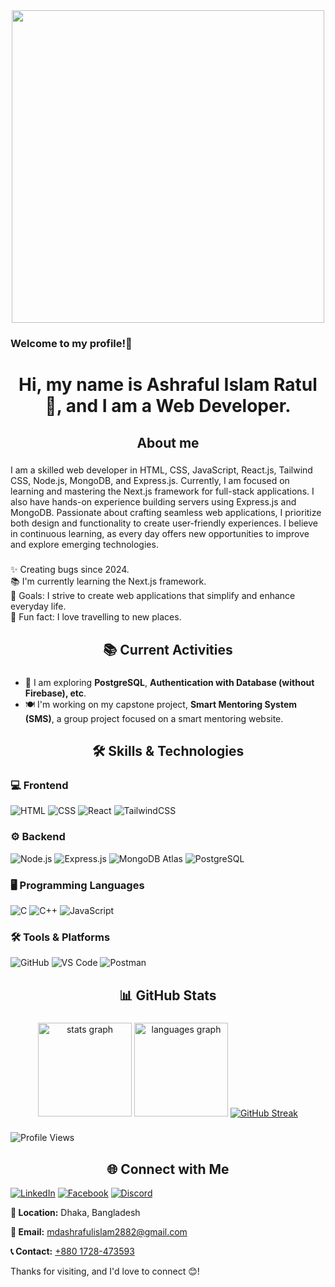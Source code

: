 <div align="center">
  <img height="500" src="https://drive.google.com/uc?export=view&id=1CSjWQv2eJyp3DwR6xnbcVydqyqRI-tvv" />
</div>

###

<h3 align="left">Welcome to my profile!🎉</h3>

<h1 align="center">Hi, my name is Ashraful Islam Ratul👋, and I am a Web Developer.</h1>

<h2 align="center">About me</h2>

###

<p align="left">I am a skilled web developer in HTML, CSS, JavaScript, React.js, Tailwind CSS, Node.js, MongoDB, and Express.js. Currently, I am focused on learning and mastering the Next.js framework for full-stack applications. I also have hands-on experience building servers using Express.js and MongoDB. Passionate about crafting seamless web applications, I prioritize both design and functionality to create user-friendly experiences. I believe in continuous learning, as every day offers new opportunities to improve and explore emerging technologies.</p>

###

<p align="left">✨ Creating bugs since 2024.<br>📚 I'm currently learning the Next.js framework.<br>🎯 Goals: I strive to create web applications that simplify and enhance everyday life.<br>🎲 Fun fact: I love travelling to new places.</p>

<!--[![Ratul Profile Views](https://github.com/mdashraful24/mdashraful24-profile-views/blob/master/svg/profile/badge.svg)](https://github.com/mdashraful24/mdashraful24-profile-views)
[![Metrics](https://github.com/mdashraful24/mdashraful24/actions/workflows/metrics.yml/badge.svg)](https://github.com/mdashraful24/mdashraful24/actions/workflows/metrics.yml)-->

###

<h2 align="center">📚 Current Activities</h2>

###

<ul>
  <li>🚀 I am exploring <strong>PostgreSQL</strong>, <strong>Authentication with Database (without Firebase), etc</strong>.</li>
<!--   <li>🚀 I am exploring <strong>Next.js</strong>.</li> -->
<!--   <li>🍽️ I'm working on <strong>Catering Connects (CaCao)</strong>, a group project focused on a food catering website.</li> -->
  <li>🍽️ I'm working on my capstone project, <strong>Smart Mentoring System (SMS)</strong>, a group project focused on a smart mentoring website.</li>
</ul>

###

###

<h2 align="center">🛠️ Skills & Technologies</h2>

### 💻 Frontend
![HTML](https://img.shields.io/badge/HTML5-E34F26?style=for-the-badge&logo=html5&logoColor=white)
![CSS](https://img.shields.io/badge/CSS3-1572B6?style=for-the-badge&logo=css3&logoColor=white)
![React](https://img.shields.io/badge/React-61DAFB?style=for-the-badge&logo=react&logoColor=white)
![TailwindCSS](https://img.shields.io/badge/TailwindCSS-38B2AC?style=for-the-badge&logo=tailwind-css&logoColor=white)

### ⚙️ Backend
![Node.js](https://img.shields.io/badge/Node.js-43853d?style=for-the-badge&logo=node.js&logoColor=white)
![Express.js](https://img.shields.io/badge/Express.js-000000?style=for-the-badge&logo=express&logoColor=white)
![MongoDB Atlas](https://img.shields.io/badge/MongoDB%20Atlas-47A248?style=for-the-badge&logo=mongodb&logoColor=white)
![PostgreSQL](https://img.shields.io/badge/PostgreSQL-4169E1?style=for-the-badge\&logo=postgresql\&logoColor=white)

### 🖥️ Programming Languages
![C](https://img.shields.io/badge/C-00599C?style=for-the-badge&logo=c&logoColor=white)
![C++](https://img.shields.io/badge/C++-00599C?style=for-the-badge&logo=c%2B%2B&logoColor=white)
![JavaScript](https://img.shields.io/badge/JavaScript-F7DF1E?style=for-the-badge&logo=javascript&logoColor=black)

### 🛠️ Tools & Platforms
![GitHub](https://img.shields.io/badge/GitHub-181717?style=for-the-badge&logo=github&logoColor=white)
![VS Code](https://img.shields.io/badge/VS%20Code-007ACC?style=for-the-badge&logo=visual-studio-code&logoColor=white)
![Postman](https://img.shields.io/badge/Postman-FF6C37?style=for-the-badge&logo=postman&logoColor=white)

###

<h2 align="center">📊 GitHub Stats</h2>

###

<div align="center">
  <!-- GitHub Stats Card -->
  <img src="https://github-readme-stats.vercel.app/api?username=mdashraful24&hide_title=false&hide_rank=false&show_icons=true&include_all_commits=true&count_private=true&disable_animations=false&theme=dark&locale=en&hide_border=false&order=1" height="150" alt="stats graph"  />
  <img src="https://github-readme-stats.vercel.app/api/top-langs?username=mdashraful24&locale=en&hide_title=false&layout=compact&card_width=320&langs_count=5&theme=dark&hide_border=false&order=2" height="150" alt="languages graph"  />
  <a href="https://git.io/streak-stats">
  <img src="https://github-readme-streak-stats.herokuapp.com/?user=mdashraful24&theme=dark" alt="GitHub Streak" />
  </a>
</div>

###

<div align="left">
  <img src="https://komarev.com/ghpvc/?username=mdashraful24&label=Profile%20Views&color=blueviolet&style=for-the-badge" alt="Profile Views" />
</div>

<!--   <img src="https://github-readme-activity-graph.vercel.app/graph?username=mdashraful24&radius=16&theme=react&area=true&order=5" height="300" alt="activity-graph graph"  /> -->
<!--   <img src="https://github-readme-stats.vercel.app/api?username=mdashraful24&show_icons=true&theme=dark&count_private=true&hide_border=false" height="150" alt="Ashraful's GitHub Stats"> -->
<!--   <img src="https://github-readme-stats.vercel.app/api?username=mdashraful24&hide_title=false&hide_rank=false&show_icons=true&include_all_commits=true&count_private=true&disable_animations=false&theme=dracula&locale=en&hide_border=false&order=1" height="150" alt="stats graph"  /> -->
</div>

###

<h2 align="center">🌐 Connect with Me</h2>

[![LinkedIn](https://img.shields.io/badge/LinkedIn-%230077B5.svg?logo=linkedin&logoColor=white)](https://www.linkedin.com/in/ashraful-islam-ratul/)
[![Facebook](https://img.shields.io/badge/Facebook-%231877F2.svg?logo=Facebook&logoColor=white)](https://www.facebook.com/ashraful.islam.ratul2k)
[![Discord](https://img.shields.io/badge/Discord-%237289DA.svg?logo=discord&logoColor=white)](https://discord.com/channels/@me)

<!-- <div align="center">
  <a href="https://www.linkedin.com/in/ashraful-islam-ratul/" target="_blank">
    <img src="https://raw.githubusercontent.com/maurodesouza/profile-readme-generator/master/src/assets/icons/social/linkedin/default.svg" width="52" height="40" alt="linkedin logo"  />
  </a>
  <a href="https://www.facebook.com/ashraful.islam.ratul2k" target="_blank">
    <img src="https://raw.githubusercontent.com/maurodesouza/profile-readme-generator/master/src/assets/icons/social/facebook/default.svg" width="52" height="40" alt="facebook logo"  />
  </a>
  <a href="https://discord.com/channels/@me" target="_blank">
    <img src="https://raw.githubusercontent.com/maurodesouza/profile-readme-generator/master/src/assets/icons/social/discord/default.svg" width="52" height="40" alt="discord logo"  />
  </a>
</div> -->

<!-- <div align="center">
  <a href="https://github.com/mdashraful24" target="_blank">
    <img src="https://skillicons.dev/icons?i=github" width="52" height="40" alt="github logo"  />
  </a>
  <a href="https://www.linkedin.com/in/ashraful-islam-ratul/" target="_blank">
    <img src="https://raw.githubusercontent.com/maurodesouza/profile-readme-generator/master/src/assets/icons/social/linkedin/default.svg" width="52" height="40" alt="linkedin logo"  />
  </a>
  <a href="https://www.facebook.com/share/19n28FG9HV/" target="_blank">
    <img src="https://raw.githubusercontent.com/maurodesouza/profile-readme-generator/master/src/assets/icons/social/facebook/default.svg" width="52" height="40" alt="facebook logo"  />
  </a>
</div> -->

<p><strong>📍 Location:</strong> Dhaka, Bangladesh</p>
<p><strong>📧 Email:</strong>  <a href="mailto:mdashrafulislam2882@gmail.com">mdashrafulislam2882@gmail.com</a></p>
<p><strong>📞 Contact:</strong> <a href="tel:+8801728473593">+880 1728-473593</a></p>

<p align="left">
  Thanks for visiting, and I'd love to connect 😊!
</p>

###
